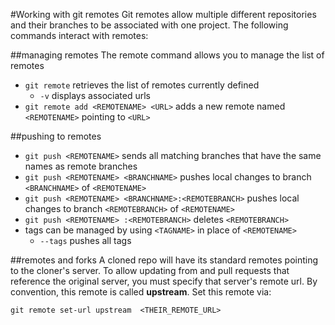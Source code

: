 #Working with git remotes
Git remotes allow multiple different repositories and their branches to be associated with one project. The following
commands interact with remotes:

##managing remotes
The remote command allows you to manage the list of remotes

* `git remote` retrieves the list of remotes currently defined
    * `-v` displays associated urls
* `git remote add <REMOTENAME> <URL>` adds a new remote named `<REMOTENAME>` pointing to `<URL>`

##pushing to remotes

* `git push <REMOTENAME>` sends all matching branches that have the same names as remote branches
* `git push <REMOTENAME> <BRANCHNAME>` pushes local changes to branch `<BRANCHNAME>` of `<REMOTENAME>`
* `git push <REMOTENAME> <BRANCHNAME>:<REMOTEBRANCH>` pushes local changes to branch `<REMOTEBRANCH>` of `<REMOTENAME>`
* `git push <REMOTENAME> :<REMOTEBRANCH>` deletes `<REMOTEBRANCH>`
* tags can be managed by using `<TAGNAME>` in place of `<REMOTENAME>`
    * `--tags` pushes all tags

##remotes and forks
A cloned repo will have its standard remotes pointing to the cloner's server. To allow updating from and pull requests
that reference the original server, you must specify that server's remote url. By convention, this remote is called
**upstream**. Set this remote via:

    git remote set-url upstream  <THEIR_REMOTE_URL>
